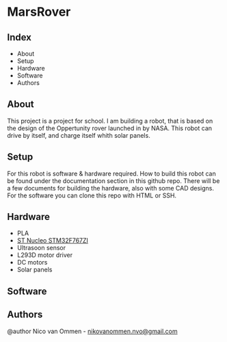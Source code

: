 # MarsRover


## Index
<ul>
    <li>About</li>
    <li>Setup</li>
    <li>Hardware</li>
    <li>Software</li>
    <li>Authors</li>
</ul>


## About
<p>This project is a project for school. I am building a robot, that is based on the design of the Oppertunity rover launched in by NASA.
This robot can drive by itself, and charge itself whith solar panels.</p>


## Setup
<p>For this robot is software & hardware required. How to build this robot can be found under the documentation section in this github repo. There will be a few
documents for building the hardware, also with some CAD designs. For the software you can clone this repo with HTML or SSH.</p>


## Hardware
<ul>
    <li>PLA</li>
    <li><a href="https://www.amazon.nl/gp/product/B08GCT3YNQ/ref=ppx_yo_dt_b_asin_title_o01_s00?ie=UTF8&psc=1">ST Nucleo STM32F767ZI</a></li>
    <li>Ultrasoon sensor</li>
    <li>L293D motor driver</li>
    <li>DC motors</li>
    <li>Solar panels</li>
</ul>


## Software


## Authors
@author Nico van Ommen - nikovanommen.nvo@gmail.com